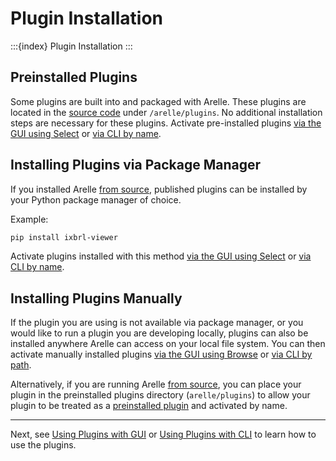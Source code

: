 # Plugin Installation

:::{index} Plugin Installation
:::

## Preinstalled Plugins
Some plugins are built into and packaged with Arelle.
These plugins are located in the [source code][plugins-source] under `/arelle/plugins`.
No additional installation steps are necessary for these plugins.
Activate pre-installed plugins [via the GUI using Select][gui-select] or [via CLI by name][cli-name].

## Installing Plugins via Package Manager
If you installed Arelle [from source][install-from-source],
published plugins can be installed by your Python package manager of choice.

Example:
```bash
pip install ixbrl-viewer
```
Activate plugins installed with this method [via the GUI using Select][gui-select] or [via CLI by name][cli-name].

## Installing Plugins Manually
If the plugin you are using is not available via package manager, 
or you would like to run a plugin you are developing locally,
plugins can also be installed anywhere Arelle can access on your local file system.
You can then activate manually installed plugins [via the GUI using Browse][gui-browse] or [via CLI by path][cli-path].

Alternatively, if you are running Arelle [from source][install-from-source], 
you can place your plugin in the preinstalled plugins directory (`arelle/plugins`)
to allow your plugin to be treated as a [preinstalled plugin][preinstalled-plugins] and activated by name.

___
Next, see [Using Plugins with GUI](project:using_with_gui.md) or [Using Plugins with CLI](project:using_with_cli.md) to learn how to use the plugins. 


[preinstalled-plugins]: installation.md#preinstalled-plugins
[plugins-source]: https://github.com/Arelle/Arelle/tree/master/arelle/plugin
[install-from-source]: project:../install.md#from-python-source
[cli-name]: using_with_cli.md#by-name
[cli-path]: using_with_cli.md#by-path
[gui-select]: using_with_gui.md#select
[gui-browse]: using_with_gui.md#browse
[gui-web]: using_with_gui.md#web
